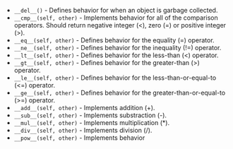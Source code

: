 - `__del__()` - Defines behavior for when an object is garbage collected.
- `__cmp__(self, other)` - Implements behavior for all of the comparison operators. Should return negative integer (<), zero (=) or positive integer (>).
- `__eq__(self, other)` - Defines behavior for the equality (=) operator.
- `__ne__(self, other)` - Defines behavior for the inequality (!=) operator.
- `__lt__(self, other)` - Defines behavior for the less-than (<) operator.
- `__gt__(self, other)` - Defines behavior for the greater-than (>) operator.
- `__le__(self, other)` - Defines behavior for the less-than-or-equal-to (<=) operator.
- `__ge__(self, other)` - Defines behavior for the greater-than-or-equal-to (>=) operator.
- `__add__(self, other)` - Implements addition (+).
- `__sub__(self, other)` - Implements substraction (-).
- `__mul__(self, other)` - Implements multiplication (*).
- `__div__(self, other)` - Implements division (/).
- `__pow__(self, other)` - Implements behavior
